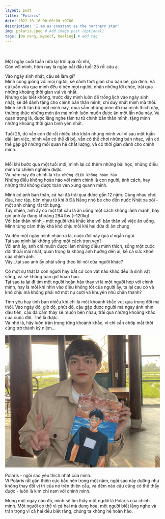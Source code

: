 ```yaml
---
layout: post
title: "Polaris"
date: 2022-10-16 00:00:00 +0700
description: 'I am as constant as the northern star'
img: polaris.jpeg # Add image post (optional)
tags: [Da nang, myself, healing] # add tag
---
```



<br>
<br>
Một ngày cuối tuần nữa lại trôi qua rồi nhỉ,
<br>
Còn với mình, hôm nay là ngày bắt đầu tuổi 25 rồi cậu ạ.

Vào ngày sinh nhật, cậu sẽ làm gì?
<br>
Mình cũng giống với mọi người, sẽ dành thời gian cho bạn bè, gia đình. Và cả tuần vừa qua mình đều ở bên mọi người, nhận những lời chúc, trải qua những khoảng thời gian vui vẻ nhất.
<br>
Nhưng cậu biết không, trước đây mình luôn để trống lịch vào ngày sinh nhật, sẽ để dành tặng cho chính bản thân mình, chỉ duy nhất mình mà thôi.
<br>
Mình sẽ đi tản bộ một mình này, mua sắm những món đồ mà mình thích này, thưởng thức những món ăn mà mình luôn muốn được ăn một lần nữa này. Và quan trọng là, được lắng nghe tâm tư từ chính bản thân mình, tặng mình những khoảng thời gian bình yên nhất.
<br>
<br>
Tuổi 25, dù vẫn còn đó rất nhiều khó khăn nhưng mình vui vì sau một tuần dài làm việc, mình vẫn có thể đi bộ, vẫn có thể chơi  những bản nhạc, vẫn có thể gặp gỡ những mối quan hệ chất lượng, và có thời gian dành cho chính mình.
<br>
<br>

Mỗi khi bước qua một tuổi mới, mình lại có thêm những bài học, những điều mình tự chiêm nghiệm được.
<br>
Và năm nay đó chính là `Yêu những điều không hoàn hảo`
<br>
Những điều không hoàn hảo với mình chính là con người, tính cách, hay những thứ không được toàn vẹn xung quanh mình.
<br>

Mình có anh bạn thân, cả hai đã trải qua được gần 12 năm. Cùng nhau chơi đùa, học tập, bên nhau từ khi ở Đà Nẵng nhỏ bé cho đến nước Nhật xa xôi - một anh chàng rất tốt bụng.
<br>
Tuy nhiên, anh ấy có một tật xấu là ăn uống một cách không lành mạnh, bây giờ anh ấy đang khoảng 264 lbs (~120kg).
<br>
Với bản thân mình - một người khá khắc khe với bản thân về việc ăn uống. Mình từng cảm thấy khá khó chịu mỗi khi hai đứa đi ăn chung.
<br>

Và đến một ngày mình nhận ra là, cuộc đời này quá ư ngắn ngủi.
<br>
Tại sao mình lại không sống một cách trọn vẹn?
<br>
Với anh ấy, anh chỉ muốn được làm những điều mình thích, sống một cuộc đời thoải mái nhất, quan trọng là không ảnh hưởng đến ai, kể cả sức khoẻ của chính ảnh.
<br>
Vậy...tại sao anh ấy phải sống theo lời nói của người khác?

Có một sự thật là con người hay bất cứ con vật nào khác đều là sinh vật sống, và sẽ không bao giờ hoàn hảo.
<br>
Tại sao ta lại đi tìm một người hoàn hảo thay vì là một người hợp với chính mình, hay là mỗi khi nhìn vào điều không tốt của người ấy, ta lại cau có và khó chịu mà không phải nở một nụ cười và khuyên nhủ chân thành?
<br>

Tình yêu hay tình bạn nhiều khi chỉ là một khoảnh khắc vụt qua trong đời mà thôi. Vào ngày đó, giờ đó, phút đó, cậu gặp được người mà ngay ánh nhìn đầu tiên, cậu đã cảm thấy sẽ muốn bên nhau, trải qua những khoảng khắc của cuộc đời. Thế là được.
<br>
Và nhớ là, hãy luôn trân trọng từng khoảnh khắc, vì chỉ cần chớp mắt thôi cũng trở thành kỷ niệm…

![Polaris](/assets/img/polaris-2.jpeg#w80)

Polaris - ngôi sao yêu thích nhất của mình.
<br>
Vì Polaris rất gần thiên cực bắc nên trong một năm, ngôi sao này dường như không thay đổi vị trí của nó trên thiên cầu, và đêm nào cậu cũng có thể thấy được - luôn là kim chỉ nam với chính mình.
<br>

Mong một ngày nào đó, mình sẽ tìm thấy một người là Polaris của chính mình. Một người có thể vì cả hai mà dung hoà, một người biết lắng nghe và trân trọng vì cả hai đều biết rằng, chúng ta không hề hoàn hảo.
<br>
<br>
